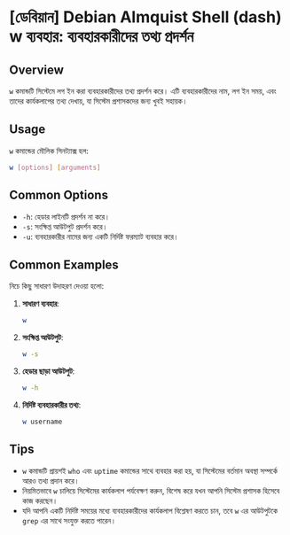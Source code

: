 # [ডেবিয়ান] Debian Almquist Shell (dash) w ব্যবহার: ব্যবহারকারীদের তথ্য প্রদর্শন

## Overview
`w` কমান্ডটি সিস্টেমে লগ ইন করা ব্যবহারকারীদের তথ্য প্রদর্শন করে। এটি ব্যবহারকারীদের নাম, লগ ইন সময়, এবং তাদের কার্যকলাপের তথ্য দেখায়, যা সিস্টেম প্রশাসকদের জন্য খুবই সহায়ক।

## Usage
`w` কমান্ডের মৌলিক সিনট্যাক্স হল:
```bash
w [options] [arguments]
```

## Common Options
- `-h`: হেডার লাইনটি প্রদর্শন না করে।
- `-s`: সংক্ষিপ্ত আউটপুট প্রদর্শন করে।
- `-u`: ব্যবহারকারীর নামের জন্য একটি নির্দিষ্ট ফরম্যাট ব্যবহার করে।

## Common Examples
নিচে কিছু সাধারণ উদাহরণ দেওয়া হলো:

1. **সাধারণ ব্যবহার**:
   ```bash
   w
   ```

2. **সংক্ষিপ্ত আউটপুট**:
   ```bash
   w -s
   ```

3. **হেডার ছাড়া আউটপুট**:
   ```bash
   w -h
   ```

4. **নির্দিষ্ট ব্যবহারকারীর তথ্য**:
   ```bash
   w username
   ```

## Tips
- `w` কমান্ডটি প্রায়শই `who` এবং `uptime` কমান্ডের সাথে ব্যবহার করা হয়, যা সিস্টেমের বর্তমান অবস্থা সম্পর্কে আরও তথ্য প্রদান করে।
- নিয়মিতভাবে `w` চালিয়ে সিস্টেমের কার্যকলাপ পর্যবেক্ষণ করুন, বিশেষ করে যখন আপনি সিস্টেম প্রশাসক হিসেবে কাজ করছেন।
- যদি আপনি একটি নির্দিষ্ট সময়ের মধ্যে ব্যবহারকারীদের কার্যকলাপ বিশ্লেষণ করতে চান, তবে `w` এর আউটপুটকে `grep` এর সাথে সংযুক্ত করতে পারেন।